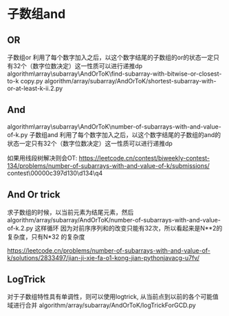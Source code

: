 # 子数组and


## OR
子数组or 利用了每个数字加入之后，以这个数字结尾的子数组的or的状态一定只有32个（数字位数决定）这一性质可以进行递推dp
algorithm\array\subarray\AndOrToK\find-subarray-with-bitwise-or-closest-to-k copy.py
algorithm/array/subarray/AndOrToK/shortest-subarray-with-or-at-least-k-ii.2.py


## And
algorithm\array\subarray\AndOrToK\number-of-subarrays-with-and-value-of-k.py
子数组and 利用了每个数字加入之后，以这个数字结尾的子数组的and的状态一定只有32个（数字位数决定）这一性质可以进行递推dp

如果用线段树解决则会OT: 
https://leetcode.cn/contest/biweekly-contest-134/problems/number-of-subarrays-with-and-value-of-k/submissions/
contest\00000c397d130\d134\q4


## And Or trick

求子数组的时候，以当前元素为结尾元素，然后 algorithm/array/subarray/AndOrToK/number-of-subarrays-with-and-value-of-k.2.py 这样循环
因为对前序序列和的改变只能有32次，所以看起来是N**2的复杂度，只有N*32 的复杂度

https://leetcode.cn/problems/number-of-subarrays-with-and-value-of-k/solutions/2833497/jian-ji-xie-fa-o1-kong-jian-pythonjavacg-u7fv/

## LogTrick 
对于子数组特性具有单调性，则可以使用logtrick, 从当前点到以前的各个可能值域进行合并
algorithm/array/subarray/AndOrToK/logTrickForGCD.py



